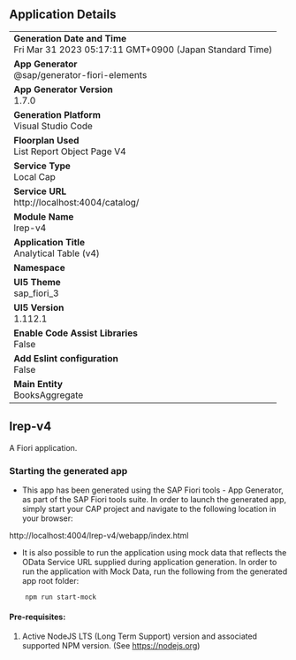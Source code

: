 ## Application Details
|               |
| ------------- |
|**Generation Date and Time**<br>Fri Mar 31 2023 05:17:11 GMT+0900 (Japan Standard Time)|
|**App Generator**<br>@sap/generator-fiori-elements|
|**App Generator Version**<br>1.7.0|
|**Generation Platform**<br>Visual Studio Code|
|**Floorplan Used**<br>List Report Object Page V4|
|**Service Type**<br>Local Cap|
|**Service URL**<br>http://localhost:4004/catalog/
|**Module Name**<br>lrep-v4|
|**Application Title**<br>Analytical Table (v4)|
|**Namespace**<br>|
|**UI5 Theme**<br>sap_fiori_3|
|**UI5 Version**<br>1.112.1|
|**Enable Code Assist Libraries**<br>False|
|**Add Eslint configuration**<br>False|
|**Main Entity**<br>BooksAggregate|

## lrep-v4

A Fiori application.

### Starting the generated app

-   This app has been generated using the SAP Fiori tools - App Generator, as part of the SAP Fiori tools suite.  In order to launch the generated app, simply start your CAP project and navigate to the following location in your browser:

http://localhost:4004/lrep-v4/webapp/index.html

- It is also possible to run the application using mock data that reflects the OData Service URL supplied during application generation.  In order to run the application with Mock Data, run the following from the generated app root folder:

```
    npm run start-mock
```

#### Pre-requisites:

1. Active NodeJS LTS (Long Term Support) version and associated supported NPM version.  (See https://nodejs.org)


